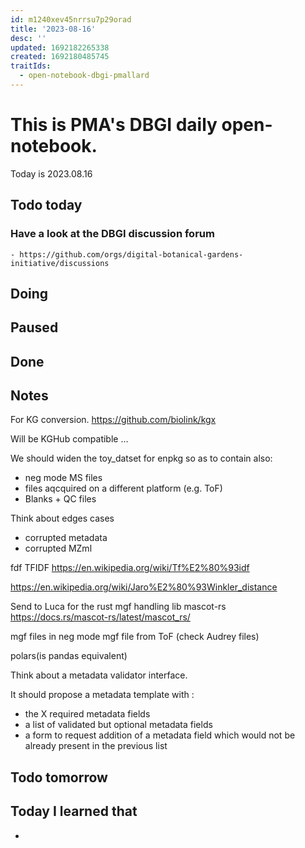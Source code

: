 ```yaml
---
id: m1240xev45nrrsu7p29orad
title: '2023-08-16'
desc: ''
updated: 1692182265338
created: 1692180485745
traitIds:
  - open-notebook-dbgi-pmallard
---
```



# This is PMA's DBGI daily open-notebook.

Today is 2023.08.16

## Todo today

### Have a look at the DBGI discussion forum
    - https://github.com/orgs/digital-botanical-gardens-initiative/discussions
###
###

## Doing

## Paused

## Done

## Notes

For KG conversion.
https://github.com/biolink/kgx

Will be KGHub compatible ...



We should widen the toy_datset for enpkg so as to contain also:

- neg mode MS files
- files aqcquired on a different platform (e.g. ToF)
- Blanks + QC files


Think about edges cases 
- corrupted metadata
- corrupted MZml


fdf TFIDF
https://en.wikipedia.org/wiki/Tf%E2%80%93idf

https://en.wikipedia.org/wiki/Jaro%E2%80%93Winkler_distance


Send to Luca for the rust mgf handling lib
mascot-rs https://docs.rs/mascot-rs/latest/mascot_rs/

mgf files in neg mode
mgf file from ToF (check Audrey files)

polars(is pandas equivalent)


Think about a metadata validator interface.

It should propose a metadata template with :

- the X required metadata fields
- a list of validated but optional metadata fields
- a form to request addition of a metadata field which would not be already present in the previous list













## Todo tomorrow

###
###
###


## Today I learned that

-
